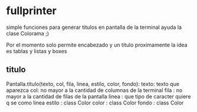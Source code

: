 # fullprinter

simple funciones para generar titulos en pantalla de la terminal
ayuda la clase Colorama ;)

Por el momento solo permite encabezado y un titulo
proximamente la idea es tablas y listas y boxes


## titulo
Pantalla.titulo(texto, col, fila, linea, estilo, color, fondo):
texto: <string> texto que aparezca
col: <numero> no mayor a la cantidad de columnas de la terminal
fila : <numero> no mayor a la cantidad de filas de la pantalla
linea : <string> que tipo de caracter quiere q se como linea
estilo : class Color
color : class Color
fondo : class Color